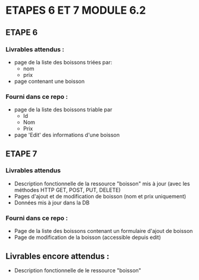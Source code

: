 # ETAPES 6 ET 7 MODULE 6.2
## ETAPE 6
### Livrables attendus :
* page de la liste des boissons triées par:
    * nom
    * prix
* page contenant une boisson

### Fourni dans ce repo :
* page de la liste des boissons triable par
    * Id
    * Nom
    * Prix
* page 'Edit' des informations d'une boisson

## ETAPE 7
### Livrables attendus
* Description fonctionnelle de la ressource "boisson" mis à jour (avec les méthodes HTTP GET, POST, PUT, DELETE)
* Pages d'ajout et de modification de boisson (nom et prix uniquement)
* Données mis à jour dans la DB

### Fourni dans ce repo :
* Page de la liste des boissons contenant un formulaire d'ajout de boisson
* Page de modification de la boisson (accessible depuis edit)

## Livrables encore attendus :

* Description fonctionnelle de le ressource "boisson"